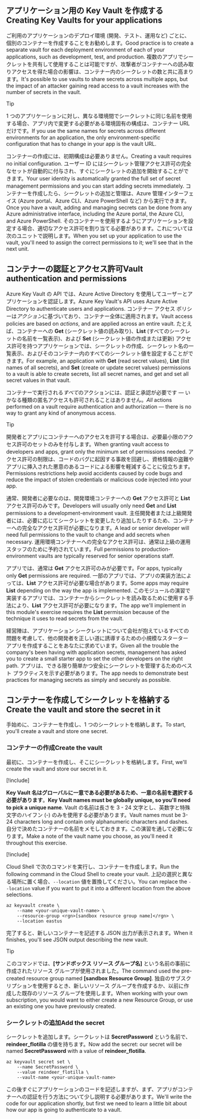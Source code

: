 ## <a name="creating-key-vaults-for-your-applications"></a><span data-ttu-id="4a41f-101">アプリケーション用の Key Vault を作成する</span><span class="sxs-lookup"><span data-stu-id="4a41f-101">Creating Key Vaults for your applications</span></span>

<span data-ttu-id="4a41f-102">ご利用のアプリケーションのデプロイ環境 (開発、テスト、運用など) ごとに、個別のコンテナーを作成することをお勧めします。</span><span class="sxs-lookup"><span data-stu-id="4a41f-102">Good practice is to create a separate vault for each deployment environment of each of your applications, such as development, test, and production.</span></span> <span data-ttu-id="4a41f-103">複数のアプリでシークレットを共有して使用することは可能ですが、攻撃者がコンテナーへの読み取りアクセスを得た場合の影響は、コンテナー内のシークレットの数と共に高まります。</span><span class="sxs-lookup"><span data-stu-id="4a41f-103">It's possible to use vaults to share secrets across multiple apps, but the impact of an attacker gaining read access to a vault increases with the number of secrets in the vault.</span></span>

> [!TIP]
> <span data-ttu-id="4a41f-104">1 つのアプリケーションに対し、異なる環境間でシークレットに同じ名前を使用する場合、アプリ内で変更する必要がある環境固有の構成は、コンテナー URL だけです。</span><span class="sxs-lookup"><span data-stu-id="4a41f-104">If you use the same names for secrets across different environments for an application, the only environment-specific configuration that has to change in your app is the vault URL.</span></span>

<span data-ttu-id="4a41f-105">コンテナーの作成には、初期構成は必要ありません。</span><span class="sxs-lookup"><span data-stu-id="4a41f-105">Creating a vault requires no initial configuration.</span></span> <span data-ttu-id="4a41f-106">ユーザー ID にはシークレット管理アクセス許可の完全なセットが自動的に付与され、すぐにシークレットの追加を開始することができます。</span><span class="sxs-lookup"><span data-stu-id="4a41f-106">Your user identity is automatically granted the full set of secret management permissions and you can start adding secrets immediately.</span></span> <span data-ttu-id="4a41f-107">コンテナーを作成したら、シークレットの追加と管理は、Azure 管理インターフェイス (Azure portal、Azure CLI、Azure PowerShell など) から実行できます。</span><span class="sxs-lookup"><span data-stu-id="4a41f-107">Once you have a vault, adding and managing secrets can be done from any Azure administrative interface, including the Azure portal, the Azure CLI, and Azure PowerShell.</span></span> <span data-ttu-id="4a41f-108">そのコンテナーを使用するようにアプリケーションを設定する場合、適切なアクセス許可を割り当てる必要があります。これについては次のユニットで説明します。</span><span class="sxs-lookup"><span data-stu-id="4a41f-108">When you set up your application to use the vault, you'll need to assign the correct permissions to it; we'll see that in the next unit.</span></span>

## <a name="vault-authentication-and-permissions"></a><span data-ttu-id="4a41f-109">コンテナーの認証とアクセス許可</span><span class="sxs-lookup"><span data-stu-id="4a41f-109">Vault authentication and permissions</span></span>

<span data-ttu-id="4a41f-110">Azure Key Vault の API では、Azure Active Directory を使用してユーザーとアプリケーションを認証します。</span><span class="sxs-lookup"><span data-stu-id="4a41f-110">Azure Key Vault's API uses Azure Active Directory to authenticate users and applications.</span></span> <span data-ttu-id="4a41f-111">コンテナー アクセス ポリシーは*アクション*に基づいており、コンテナー全体に適用されます。</span><span class="sxs-lookup"><span data-stu-id="4a41f-111">Vault access policies are based on *actions*, and are applied across an entire vault.</span></span> <span data-ttu-id="4a41f-112">たとえば、コンテナーへの **Get** (シークレット値の読み取り)、**List** (すべてのシークレットの名前を一覧表示)、および **Set** (シークレット値の作成または更新) アクセス許可を持つアプリケーションでは、シークレットの作成、シークレット名の一覧表示、およびそのコンテナー内のすべてのシークレット値を設定することができます。</span><span class="sxs-lookup"><span data-stu-id="4a41f-112">For example, an application with **Get** (read secret values), **List** (list names of all secrets), and **Set** (create or update secret values) permissions to a vault is able to create secrets, list all secret names, and get and set all secret values in that vault.</span></span>

<span data-ttu-id="4a41f-113">コンテナーで実行される*すべて*のアクションには、認証と承認が必要です &mdash; いかなる種類の匿名アクセスも許可されることはありません。</span><span class="sxs-lookup"><span data-stu-id="4a41f-113">*All* actions performed on a vault require authentication and authorization &mdash; there is no way to grant any kind of anonymous access.</span></span>

> [!TIP]
> <span data-ttu-id="4a41f-114">開発者とアプリにコンテナーへのアクセスを許可する場合は、必要最小限のアクセス許可のセットのみを付与します。</span><span class="sxs-lookup"><span data-stu-id="4a41f-114">When granting vault access to developers and apps, grant only the minimum set of permissions needed.</span></span> <span data-ttu-id="4a41f-115">アクセス許可の制限は、コードのバグに起因する事故を回避し、資格情報の盗難やアプリに挿入された悪意のあるコードによる影響を軽減することに役立ちます。</span><span class="sxs-lookup"><span data-stu-id="4a41f-115">Permissions restrictions help avoid accidents caused by code bugs and reduce the impact of stolen credentials or malicious code injected into your app.</span></span>

<span data-ttu-id="4a41f-116">通常、開発者に必要なのは、開発環境コンテナーへの **Get** アクセス許可と **List** アクセス許可のみです。</span><span class="sxs-lookup"><span data-stu-id="4a41f-116">Developers will usually only need **Get** and **List** permissions to a development-environment vault.</span></span> <span data-ttu-id="4a41f-117">主任開発者または上級開発者には、必要に応じてシークレットを変更したり追加したりするため、コンテナーへの完全なアクセス許可が必要になります。</span><span class="sxs-lookup"><span data-stu-id="4a41f-117">A lead or senior developer will need full permissions to the vault to change and add secrets when necessary.</span></span> <span data-ttu-id="4a41f-118">運用環境コンテナーへの完全なアクセス許可は、通常は上級の運用スタッフのために予約されています。</span><span class="sxs-lookup"><span data-stu-id="4a41f-118">Full permissions to production-environment vaults are typically reserved for senior operations staff.</span></span>

<span data-ttu-id="4a41f-119">アプリでは、通常は **Get** アクセス許可のみが必要です。</span><span class="sxs-lookup"><span data-stu-id="4a41f-119">For apps, typically only **Get** permissions are required.</span></span> <span data-ttu-id="4a41f-120">一部のアプリでは、アプリの実装方法によっては、**List** アクセス許可が必要な場合があります。</span><span class="sxs-lookup"><span data-stu-id="4a41f-120">Some apps may require **List** depending on the way the app is implemented.</span></span> <span data-ttu-id="4a41f-121">このモジュールの演習で実装するアプリでは、コンテナーからシークレットを読み取るために使用する手法により、**List** アクセス許可が必要になります。</span><span class="sxs-lookup"><span data-stu-id="4a41f-121">The app we'll implement in this module's exercise requires the **List** permission because of the technique it uses to read secrets from the vault.</span></span>

<span data-ttu-id="4a41f-122">経営陣は、アプリケーション シークレットについて会社が抱えているすべての問題を考慮して、他の開発者を正しい道に誘導するための小規模なスターター アプリを作成することをあなたに求めています。</span><span class="sxs-lookup"><span data-stu-id="4a41f-122">Given all the trouble the company's been having with application secrets, management has asked you to create a small starter app to set the other developers on the right path.</span></span> <span data-ttu-id="4a41f-123">アプリは、できる限り簡単かつ安全にシークレットを管理するためのベスト プラクティスを示す必要があります。</span><span class="sxs-lookup"><span data-stu-id="4a41f-123">The app needs to demonstrate best practices for managing secrets as simply and securely as possible.</span></span>

## <a name="create-the-vault-and-store-the-secret-in-it"></a><span data-ttu-id="4a41f-124">コンテナーを作成してシークレットを格納する</span><span class="sxs-lookup"><span data-stu-id="4a41f-124">Create the vault and store the secret in it</span></span>
<span data-ttu-id="4a41f-125">手始めに、コンテナーを作成し、1 つのシークレットを格納します。</span><span class="sxs-lookup"><span data-stu-id="4a41f-125">To start, you'll create a vault and store one secret.</span></span>

###  <a name="create-the-vault"></a><span data-ttu-id="4a41f-126">コンテナーの作成</span><span class="sxs-lookup"><span data-stu-id="4a41f-126">Create the vault</span></span>

<span data-ttu-id="4a41f-127">最初に、コンテナーを作成し、そこにシークレットを格納します。</span><span class="sxs-lookup"><span data-stu-id="4a41f-127">First, we'll create the vault and store our secret in it.</span></span>

[!include[](../../../includes/azure-sandbox-activate.md)]

<span data-ttu-id="4a41f-128">**Key Vault 名はグローバルに一意である必要があるため、一意の名前を選択する必要があります**。</span><span class="sxs-lookup"><span data-stu-id="4a41f-128">**Key Vault names must be globally unique, so you'll need to pick a unique name**.</span></span> <span data-ttu-id="4a41f-129">Vault の名前は長さを 3 - 24 文字とし、英数字と特殊文字のハイフン (-) のみを使用する必要があります。</span><span class="sxs-lookup"><span data-stu-id="4a41f-129">Vault names must be 3-24 characters long and contain only alphanumeric characters and dashes.</span></span> <span data-ttu-id="4a41f-130">自分で決めたコンテナーの名前をメモしておきます。この演習を通して必要になります。</span><span class="sxs-lookup"><span data-stu-id="4a41f-130">Make a note of the vault name you choose, as you'll need it throughout this exercise.</span></span>

[!include[](../../../includes/azure-sandbox-regions-first-mention-note.md)]

<span data-ttu-id="4a41f-131">Cloud Shell で次のコマンドを実行し、コンテナーを作成します。</span><span class="sxs-lookup"><span data-stu-id="4a41f-131">Run the following command in the Cloud Shell to create your vault.</span></span> <span data-ttu-id="4a41f-132">上記の選択と異なる場所に置く場合、`--location` 値を置換してください。</span><span class="sxs-lookup"><span data-stu-id="4a41f-132">You can replace the `--location` value if you want to put it into a different location from the above selections.</span></span>

```azurecli
az keyvault create \
    --name <your-unique-vault-name> \
    --resource-group <rgn>[sandbox resource group name]</rgn> \
    --location eastus
```

<span data-ttu-id="4a41f-133">完了すると、新しいコンテナーを記述する JSON 出力が表示されます。</span><span class="sxs-lookup"><span data-stu-id="4a41f-133">When it finishes, you'll see JSON output describing the new vault.</span></span>

> [!TIP]
> <span data-ttu-id="4a41f-134">このコマンドでは、**<rgn>[サンドボックス リソース グループ名]</rgn>** という名前の事前に作成されたリソース グループが使用されました。</span><span class="sxs-lookup"><span data-stu-id="4a41f-134">The command used the pre-created resource group named **<rgn>[sandbox Resource Group]</rgn>**.</span></span> <span data-ttu-id="4a41f-135">独自のサブスクリプションを使用するとき、新しいリソース グループを作成するか、以前に作成した既存のリソース グループを使用します。</span><span class="sxs-lookup"><span data-stu-id="4a41f-135">When working with your own subscription, you would want to either create a new Resource Group, or use an existing one you have previously created.</span></span>

### <a name="add-the-secret"></a><span data-ttu-id="4a41f-136">シークレットの追加</span><span class="sxs-lookup"><span data-stu-id="4a41f-136">Add the secret</span></span>

<span data-ttu-id="4a41f-137">シークレットを追加します。シークレットは **SecretPassword** という名前で、**reindeer_flotilla** の値を持ちます。</span><span class="sxs-lookup"><span data-stu-id="4a41f-137">Now add the secret: our secret will be named **SecretPassword** with a value of **reindeer_flotilla**.</span></span>

```azurecli
az keyvault secret set \
    --name SecretPassword \
    --value reindeer_flotilla \
    --vault-name <your-unique-vault-name>
```

<span data-ttu-id="4a41f-138">この後すぐにアプリケーションのコードを記述しますが、まず、アプリがコンテナーへの認証を行う方法について少し説明する必要があります。</span><span class="sxs-lookup"><span data-stu-id="4a41f-138">We'll write the code for our application shortly, but first we need to learn a little bit about how our app is going to authenticate to a vault.</span></span>